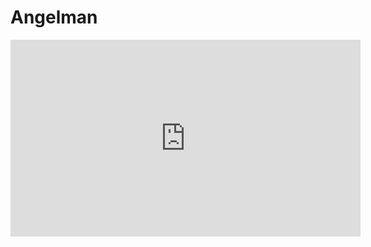 # Angelman

<iframe width="560" height="315" src="https://www.youtube.com/embed/cK-OGB1_ELE" title="YouTube video player" frameborder="0" allow="accelerometer; autoplay; clipboard-write; encrypted-media; gyroscope; picture-in-picture" allowfullscreen></iframe>

